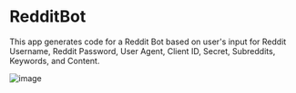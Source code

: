# RedditBot

This app generates code for a Reddit Bot based on user's input for Reddit Username, Reddit Password, User Agent, Client ID, Secret, Subreddits, Keywords, and Content.

![image](./RedditBot/Animated.gif)
